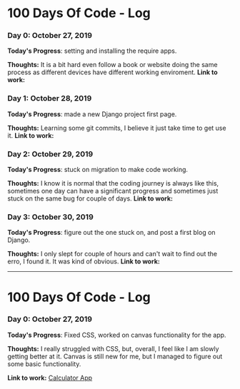 # 100 Days Of Code - Log

### Day 0: October 27, 2019 

**Today's Progress**: setting and installing the require apps.

**Thoughts:** It is a bit hard even follow a book or website doing the same process as different devices have different working enviroment.
**Link to work:** 


### Day 1: October 28, 2019 

**Today's Progress**: made a new Django project first page.

**Thoughts:** Learning some git commits, I believe it just take time to get use it.
**Link to work:** 

### Day 2: October 29, 2019 

**Today's Progress**: stuck on migration to make code working.

**Thoughts:** I know it is normal that the coding journey is always like this, sometimes one day can have a significant progress and sometimes just stuck on the same bug for couple of days.
**Link to work:** 


### Day 3: October 30, 2019 

**Today's Progress**: figure out the one stuck on, and post a first blog on Django.

**Thoughts:** I only slept for couple of hours and can't wait to find out the erro, I found it. It was kind of obvious. 
**Link to work:** 


-----------------------------------------------------------------------------------------------------------------------------------------
# 100 Days Of Code - Log

### Day 0: October 27, 2019 


**Today's Progress**: Fixed CSS, worked on canvas functionality for the app.

**Thoughts:** I really struggled with CSS, but, overall, I feel like I am slowly getting better at it. Canvas is still new for me, but I managed to figure out some basic functionality.

**Link to work:** [Calculator App](http://www.example.com)
